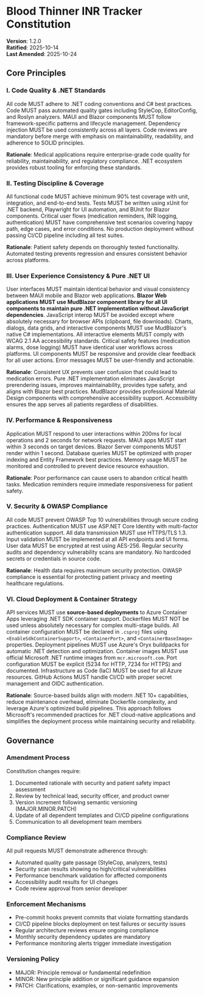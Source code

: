 <!--
Sync Impact Report:
- Version change: 1.1.0 → 1.2.0
- Modified principles: Added Principle VI (Cloud Deployment & Container Strategy)
- Added sections: Source-based deployment requirements, .NET SDK container support mandate, Azure Container Apps configuration
- Removed sections: None (Dockerfiles explicitly discouraged)
- Templates requiring updates: ✅ AZURE-DEPLOYMENT.md created, GitHub Actions workflow updated, API .csproj updated with container properties
- Follow-up TODOs: Document deployment process in onboarding materials, create deployment runbook
-->

# Blood Thinner INR Tracker Constitution

**Version**: 1.2.0  
**Ratified**: 2025-10-14  
**Last Amended**: 2025-10-24

## Core Principles

### I. Code Quality & .NET Standards
All code MUST adhere to .NET coding conventions and C# best practices. Code MUST pass automated quality gates including StyleCop, EditorConfig, and Roslyn analyzers. MAUI and Blazor components MUST follow framework-specific patterns and lifecycle management. Dependency injection MUST be used consistently across all layers. Code reviews are mandatory before merge with emphasis on maintainability, readability, and adherence to SOLID principles.

**Rationale**: Medical applications require enterprise-grade code quality for reliability, maintainability, and regulatory compliance. .NET ecosystem provides robust tooling for enforcing these standards.

### II. Testing Discipline & Coverage
All functional code MUST achieve minimum 90% test coverage with unit, integration, and end-to-end tests. Tests MUST be written using xUnit for .NET backend, Playwright for UI automation, and BUnit for Blazor components. Critical user flows (medication reminders, INR logging, authentication) MUST have comprehensive test scenarios covering happy path, edge cases, and error conditions. No production deployment without passing CI/CD pipeline including all test suites.

**Rationale**: Patient safety depends on thoroughly tested functionality. Automated testing prevents regression and ensures consistent behavior across platforms.

### III. User Experience Consistency & Pure .NET UI
User interfaces MUST maintain identical behavior and visual consistency between MAUI mobile and Blazor web applications. **Blazor Web applications MUST use MudBlazor component library for all UI components to maintain pure .NET implementation without JavaScript dependencies**. JavaScript interop MUST be avoided except where absolutely necessary for browser APIs (clipboard, file downloads). Charts, dialogs, data grids, and interactive components MUST use MudBlazor's native C# implementations. All interactive elements MUST comply with WCAG 2.1 AA accessibility standards. Critical safety features (medication alarms, dose logging) MUST have identical user workflows across platforms. UI components MUST be responsive and provide clear feedback for all user actions. Error messages MUST be user-friendly and actionable.

**Rationale**: Consistent UX prevents user confusion that could lead to medication errors. Pure .NET implementation eliminates JavaScript prerendering issues, improves maintainability, provides type safety, and aligns with Blazor best practices. MudBlazor provides professional Material Design components with comprehensive accessibility support. Accessibility ensures the app serves all patients regardless of disabilities.

### IV. Performance & Responsiveness
Application MUST respond to user interactions within 200ms for local operations and 2 seconds for network requests. MAUI apps MUST start within 3 seconds on target devices. Blazor Server components MUST render within 1 second. Database queries MUST be optimized with proper indexing and Entity Framework best practices. Memory usage MUST be monitored and controlled to prevent device resource exhaustion.

**Rationale**: Poor performance can cause users to abandon critical health tasks. Medication reminders require immediate responsiveness for patient safety.

### V. Security & OWASP Compliance
All code MUST prevent OWASP Top 10 vulnerabilities through secure coding practices. Authentication MUST use ASP.NET Core Identity with multi-factor authentication support. All data transmission MUST use HTTPS/TLS 1.3. Input validation MUST be implemented at all API endpoints and UI forms. User data MUST be encrypted at rest using AES-256. Regular security audits and dependency vulnerability scans are mandatory. No hardcoded secrets or credentials in source code.

**Rationale**: Health data requires maximum security protection. OWASP compliance is essential for protecting patient privacy and meeting healthcare regulations.

### VI. Cloud Deployment & Container Strategy
API services MUST use **source-based deployments** to Azure Container Apps leveraging .NET SDK container support. Dockerfiles MUST NOT be used unless absolutely necessary for complex multi-stage builds. All container configuration MUST be declared in `.csproj` files using `<EnableSdkContainerSupport>`, `<ContainerPort>`, and `<ContainerBaseImage>` properties. Deployment pipelines MUST use Azure's Oryx buildpacks for automatic .NET detection and optimization. Container images MUST use official Microsoft .NET runtime images from `mcr.microsoft.com`. Port configuration MUST be explicit (5234 for HTTP, 7234 for HTTPS) and documented. Infrastructure as Code (IaC) MUST be used for all Azure resources. GitHub Actions MUST handle CI/CD with proper secret management and OIDC authentication.

**Rationale**: Source-based builds align with modern .NET 10+ capabilities, reduce maintenance overhead, eliminate Dockerfile complexity, and leverage Azure's optimized build pipelines. This approach follows Microsoft's recommended practices for .NET cloud-native applications and simplifies the deployment process while maintaining security and reliability.

## Governance

### Amendment Process
Constitution changes require:
1. Documented rationale with security and patient safety impact assessment
2. Review by technical lead, security officer, and product owner
3. Version increment following semantic versioning (MAJOR.MINOR.PATCH)
4. Update of all dependent templates and CI/CD pipeline configurations
5. Communication to all development team members

### Compliance Review
All pull requests MUST demonstrate adherence through:
- Automated quality gate passage (StyleCop, analyzers, tests)
- Security scan results showing no high/critical vulnerabilities
- Performance benchmark validation for affected components
- Accessibility audit results for UI changes
- Code review approval from senior developer

### Enforcement Mechanisms
- Pre-commit hooks prevent commits that violate formatting standards
- CI/CD pipeline blocks deployment on test failures or security issues
- Regular architecture reviews ensure ongoing compliance
- Monthly security dependency updates are mandatory
- Performance monitoring alerts trigger immediate investigation

### Versioning Policy
- MAJOR: Principle removal or fundamental redefinition
- MINOR: New principle addition or significant guidance expansion  
- PATCH: Clarifications, examples, or non-semantic improvements